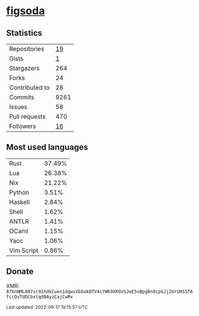 # [figsoda](https://github.com/figsoda)

## Statistics

<table>
  <tr>
    <td>Repositories</td>
    <td><a href="https://github.com/figsoda?tab=repositories">
      19
    </a></td>
  </tr>
  <tr>
    <td>Gists</td>
    <td><a href="https://gist.github.com/figsoda">
      1
    </a></td>
  </tr>
  <tr>
    <td>Stargazers</td>
    <td>264</td>
  </tr>
  <tr>
    <td>Forks</td>
    <td>24</td>
  </tr>
  <tr>
    <td>Contributed to</td>
    <td>28</td>
  </tr>
  <tr>
    <td>Commits</td>
    <td>9261</td>
  </tr>
  <tr>
    <td>Issues</td>
    <td>58</td>
  </tr>
  <tr>
    <td>Pull requests</td>
    <td>470</td>
  </tr>
  <tr>
    <td>Followers</td>
    <td><a href="https://github.com/figsoda?tab=followers">
      16
    </a></td>
  </tr>
</table>

## Most used languages

<table> <tr><td>Rust</td><td>37.49%</td></tr><tr><td>Lua</td><td>26.38%</td></tr><tr><td>Nix</td><td>21.22%</td></tr><tr><td>Python</td><td>3.51%</td></tr><tr><td>Haskell</td><td>2.84%</td></tr><tr><td>Shell</td><td>1.62%</td></tr><tr><td>ANTLR</td><td>1.41%</td></tr><tr><td>OCaml</td><td>1.15%</td></tr><tr><td>Yacc</td><td>1.06%</td></tr><tr><td>Vim Script</td><td>0.86%</td></tr></table>

## Donate

XMR: `87knNML887sc91hdkCuen1dqwxXbbakDTV4cYWK9XRGVSJeE5nBpgBn8cpkJj2UrUHS5T6fccQvTUDCbxtqdBAyzCajCwMx`

<sub>Last updated: 2022-09-17 19:15:57 UTC</sub>
